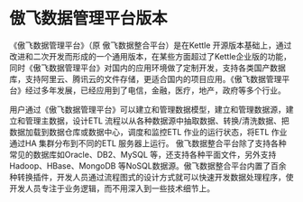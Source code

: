 # 傲飞数据管理平台版本

《傲飞数据管理平台》（原 傲飞数据整合平台）是在Kettle 开源版本基础上，通过改进和二次开发而形成的一个通用版本，在某些方面超过了Kettle企业版的功能，同时《傲飞数据管理平台》对国内的应用环境做了定制开发，支持各类国产数据库，支持阿里云、腾讯云的文件存储，更适合国内的项目应用。《傲飞数据管理平台》经过多年发展，已经应用到了电信，金融，医疗，地产，政府等多个行业。

用户通过《傲飞数据管理平台》可以建立和管理数据模型，建立和管理数据源，建立和管理主数据，设计ETL 流程以从各种数据源中抽取数据、转换/清洗数据、把数据加载到数据仓库或数据中心，调度和监控ETL 作业的运行状态，将ETL 作业通过HA 集群分布到不同的ETL 服务器上运行。 傲飞数据整合平台除了支持各种常见的数据库如Oracle、DB2、MySQL 等，还支持各种平面文件，另外支持 Hadoop、HBase、MongoDB 等NoSQL数据源。傲飞数据整合平台内置了百余种转换插件，开发人员通过流程图式的设计方式就可以快速开发数据处理程序，使开发人员专注于业务逻辑，而不用深入到一些技术细节上。

